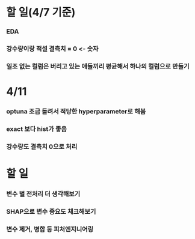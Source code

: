 # 할 일(4/7 기준)

### EDA
### 강수량이랑 적설 결측치 = 0 <- 숫자 
### 일조 없는 컬럼은 버리고 있는 애들끼리 평균해서 하나의 컬럼으로 만들기


# 4/11
### optuna 조금 돌려서 적당한 hyperparameter로 해봄
### exact 보다 hist가 좋음
### 강수량도 결측치 0으로 처리

# 할 일
### 변수 별 전처리 더 생각해보기
### SHAP으로 변수 중요도 체크해보기
### 변수 제거, 병합 등 피처엔지니어링
